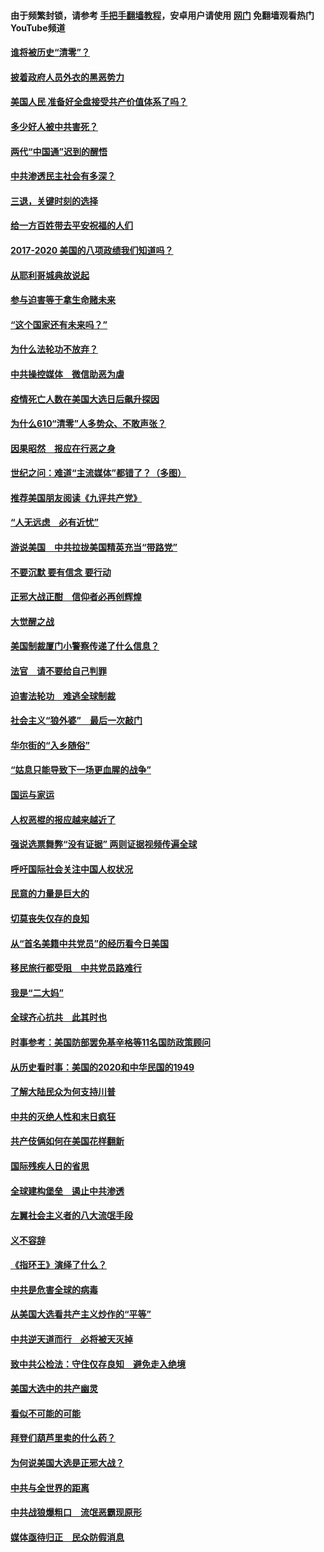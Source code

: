 #### 由于频繁封锁，请参考 [手把手翻墙教程](https://github.com/gfw-breaker/guides/wiki/)，安卓用户请使用 [网门](https://github.com/gfw-breaker/nogfw/blob/master/dl.md?t=01020100) 免翻墙观看热门YouTube频道 

#### [谁将被历史“清零”？](../pages/73/417485.md?t=01020100) 

#### [披着政府人员外衣的黑恶势力](../pages/73/417442.md?t=01020100) 

#### [美国人民 准备好全盘接受共产价值体系了吗？](../pages/73/417491.md?t=01020100) 

#### [多少好人被中共害死？](../pages/73/417144.md?t=01020100) 

#### [两代“中国通”迟到的醒悟](../pages/73/417064.md?t=01020100) 

#### [中共渗透民主社会有多深？](../pages/73/417063.md?t=01020100) 

#### [三退，关键时刻的选择](../pages/73/416969.md?t=01020100) 

#### [给一方百姓带去平安祝福的人们](../pages/73/416941.md?t=01020100) 

#### [2017-2020  美国的八项政绩我们知道吗？](../pages/73/416968.md?t=01020100) 

#### [从耶利哥城典故说起](../pages/73/416892.md?t=01020100) 

#### [参与迫害等于拿生命赌未来](../pages/73/416856.md?t=01020100) 

#### [“这个国家还有未来吗？”](../pages/73/416852.md?t=01020100) 

#### [为什么法轮功不放弃？](../pages/73/416864.md?t=01020100) 

#### [中共操控媒体　微信助恶为虐](../pages/73/416724.md?t=01020100) 

#### [疫情死亡人数在美国大选日后飙升探因](../pages/73/416606.md?t=01020100) 

#### [为什么610“清零”人多势众、不敢声张？](../pages/73/416632.md?t=01020100) 

#### [因果昭然　报应在行恶之身](../pages/73/416582.md?t=01020100) 

#### [世纪之问：难道“主流媒体”都错了？（多图）](../pages/73/416571.md?t=01020100) 

#### [推荐美国朋友阅读《九评共产党》](../pages/73/416510.md?t=01020100) 

#### [“人无远虑　必有近忧”](../pages/73/416513.md?t=01020100) 

#### [游说美国　中共拉拢美国精英充当“带路党”](../pages/73/416529.md?t=01020100) 

#### [不要沉默 要有信念 要行动](../pages/73/416457.md?t=01020100) 

#### [正邪大战正酣　信仰者必再创辉煌](../pages/73/416433.md?t=01020100) 

#### [大觉醒之战](../pages/73/416456.md?t=01020100) 

#### [美国制裁厦门小警察传递了什么信息？](../pages/73/416432.md?t=01020100) 

#### [法官　请不要给自己判罪](../pages/73/416379.md?t=01020100) 

#### [迫害法轮功　难逃全球制裁](../pages/73/416380.md?t=01020100) 

#### [社会主义“狼外婆”　最后一次敲门](../pages/73/416394.md?t=01020100) 

#### [华尔街的“入乡随俗”](../pages/73/416395.md?t=01020100) 

#### [“姑息只能导致下一场更血腥的战争”](../pages/73/416223.md?t=01020100) 

#### [国运与家运](../pages/73/416224.md?t=01020100) 

#### [人权恶棍的报应越来越近了](../pages/73/416276.md?t=01020100) 

#### [强说选票舞弊“没有证据” 两则证据视频传遍全球](../pages/73/416227.md?t=01020100) 

#### [呼吁国际社会关注中国人权状况](../pages/73/416135.md?t=01020100) 

#### [民意的力量是巨大的](../pages/73/416222.md?t=01020100) 

#### [切莫丧失仅存的良知](../pages/73/416134.md?t=01020100) 

#### [从“首名美籍中共党员”的经历看今日美国](../pages/73/416114.md?t=01020100) 

#### [移民旅行都受阻　中共党员路难行](../pages/73/416033.md?t=01020100) 

#### [我是“二大妈”](../pages/73/415529.md?t=01020100) 

#### [全球齐心抗共　此其时也](../pages/73/415989.md?t=01020100) 

#### [时事参考：美国防部罢免基辛格等11名国防政策顾问](../pages/73/415970.md?t=01020100) 

#### [从历史看时事：美国的2020和中华民国的1949](../pages/73/415949.md?t=01020100) 

#### [了解大陆民众为何支持川普](../pages/73/415950.md?t=01020100) 

#### [中共的灭绝人性和末日疯狂](../pages/73/415944.md?t=01020100) 

#### [共产伎俩如何在美国花样翻新](../pages/73/415908.md?t=01020100) 

#### [国际残疾人日的省思](../pages/73/415849.md?t=01020100) 

#### [全球建构堡垒　遏止中共渗透](../pages/73/415850.md?t=01020100) 

#### [左翼社会主义者的八大流氓手段](../pages/73/415802.md?t=01020100) 

#### [义不容辞](../pages/73/415807.md?t=01020100) 

#### [《指环王》演绎了什么？](../pages/73/415739.md?t=01020100) 

#### [中共是危害全球的病毒](../pages/73/415569.md?t=01020100) 

#### [从美国大选看共产主义炒作的“平等”](../pages/73/415654.md?t=01020100) 

#### [中共逆天道而行　必将被天灭掉](../pages/73/415626.md?t=01020100) 

#### [致中共公检法：守住仅存良知　避免走入绝境](../pages/73/415627.md?t=01020100) 

#### [美国大选中的共产幽灵](../pages/73/415618.md?t=01020100) 

#### [看似不可能的可能](../pages/73/415619.md?t=01020100) 

#### [拜登们葫芦里卖的什么药？](../pages/73/415531.md?t=01020100) 

#### [为何说美国大选是正邪大战？](../pages/73/415530.md?t=01020100) 

#### [中共与全世界的距离](../pages/73/415435.md?t=01020100) 

#### [中共战狼爆粗口　流氓恶霸现原形](../pages/73/415426.md?t=01020100) 

#### [媒体亟待归正　民众防假消息](../pages/73/415402.md?t=01020100) 

